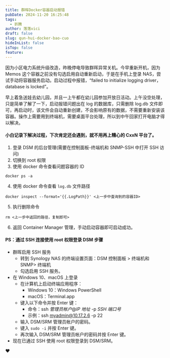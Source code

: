 ```yaml
---
title: 群晖Docker容器启动报错
pubDate: 2024-11-20 16:25:48
tags:
  - 折腾
author: 落落vici
draft: false
slug: qun-hui-docker-bao-cuo
hideInList: false
isTop: false
feature:
---
```

因为小区电力系统升级改造，昨晚停电导致群晖异常关机。今早重新开机，因为 Memos 这个容器之前没有勾选启用自动重新启动，于是在手机上登录 NAS，尝试手动将容器服务启动。启动过程中报错，“failed to initialize logging driver，database is locked”。

早上着急送娃去幼儿园，并且一上午都在幼儿园参加开放日活动。上午没空处理，只是简单了解了一下，启动报错问题出在 log 的数据库，只需删除 log.db 文件即可，再启动时，该文件会自动重新创建，不会影响原有的数据，不需要重新安装该容器。操作上需要用到终端机，需要桌面平台处理，所以到中午回家打开电脑才得以解决。

#### 小白记录下解决过程，下次肯定还会遇到，就不用再上糟心的 CxxN 平台了。
1. 登录 DSM 的后台管理(需要在控制面板-终端机和 SNMP-SSH 中打开 SSH 访问)
2. 切换到 root 权限
3. 使用 docker 命令查看问题容器的 ID
```
docker ps -a
```
4. 使用 docker 命令查看 `log.db` 文件路径
```
docker inspect --format='{{.LogPath}}' <上一步中査询到的容器ID>
```
5. 执行删除命令
```
rm <上一步中返回的路径，复制即可>
```
6. 返回 Container Manager 管理，手动启动容器即可启动成功。


#### PS：通过 SSH 连接使用 root 权限登录 DSM 步骤
- 群晖启用 SSH 服务
	- 转到 Synology NAS 的终端设置页面：DSM 控制面板 > 终端机和 SNMP> 终端机
	- 勾选启用 SSH 服务。	
- 在 Windows 10、macOS 上登录
	- 在计算机上启动终端应用程序：
	    - Windows 10：Windows PowerShell
	    - macOS：Terminal.app    
	- 键入以下命令并按 Enter 键：
		- 命令：ssh _管理员帐户_@_IP 地址_ -p _SSH 端口号_
		- 示例：ssh myadmin@10.17.2.6 -p 22 
	- 输入 DSM/SRM 管理员帐户的密码。
	- 键入 `sudo -i` 并按 Enter 键。
	- 再次输入 DSM/SRM 管理员帐户的密码并按 Enter 键。
- 现在已通过 SSH 使用 root 权限登录到 DSM/SRM。

❤

